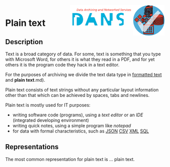 <img src="../images/formats.png" width="100" align="right"/>
<img src="../images/DANS.png" width="200" align="right"/>

# Plain text

## Description

Text is a broad category of data.
For some, text is something that you type with Microsoft Word,
for others it is what they read in a PDF, and for yet others it is the
program code they hack in a text editor.

For the purposes of archiving we divide the text data type in 
[formatted text](formattedText.md) and **plain text**.md).

Plain text consists of text strings without any particular layout information
other than that which can be achieved by spaces, tabs and newlines.

Plain text is mostly used for IT purposes:

*   writing software code (programs), using a *text editor* or
    an *IDE* (integrated developing environment)
*   writing quick notes, using a simple program like *notepad*
*   for data with formal characteristics, such as 
    [JSON](../fileTypes/json.md)
    [CSV](../fileTypes/csv.md)
    [XML](../fileTypes/xml.md)
    [SQL](../fileTypes/sql.md)

## Representations

The most common representation for plain text is ... plain text.

